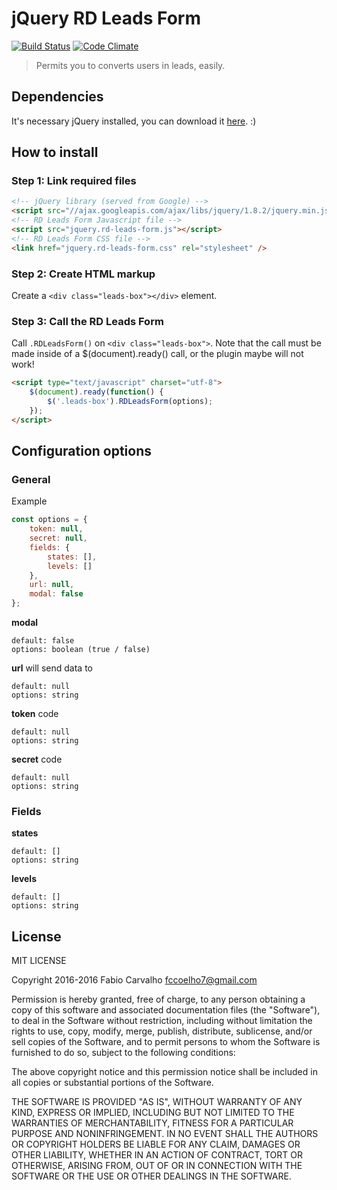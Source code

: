 # jQuery RD Leads Form

[![Build Status](https://travis-ci.org/fccoelho7/rd-test.svg?branch=master)](https://travis-ci.org/fccoelho7/rd-test) [![Code Climate](https://codeclimate.com/github/fccoelho7/rd-test/badges/gpa.svg)](https://codeclimate.com/github/fccoelho7/rd-test)

> Permits you to converts users in leads, easily.

## Dependencies

It's necessary jQuery installed, you can download it [here](http://jquery.com/download/). :)

## How to install

### Step 1: Link required files

```html
<!-- jQuery library (served from Google) -->
<script src="//ajax.googleapis.com/ajax/libs/jquery/1.8.2/jquery.min.js"></script>
<!-- RD Leads Form Javascript file -->
<script src="jquery.rd-leads-form.js"></script>
<!-- RD Leads Form CSS file -->
<link href="jquery.rd-leads-form.css" rel="stylesheet" />
```

### Step 2: Create HTML markup

Create a `<div class="leads-box"></div>` element.

### Step 3: Call the RD Leads Form

Call `.RDLeadsForm()` on `<div class="leads-box">`. Note that the call must be made inside of a $(document).ready() call, or the plugin maybe will not work!

```html
<script type="text/javascript" charset="utf-8">
	$(document).ready(function() {
		$('.leads-box').RDLeadsForm(options);
	});
</script>
```

## Configuration options

### General

Example

```js
const options = {
	token: null,
	secret: null,
	fields: {
		states: [],
		levels: []
	},
	url: null,
	modal: false
};
```

**modal**
```
default: false
options: boolean (true / false)
```

**url**
will send data to
```
default: null
options: string
```

**token**
code
```
default: null
options: string
```

**secret**
code
```
default: null
options: string
```

### Fields

**states**
```
default: []
options: string
```

**levels**
```
default: []
options: string
```

## License

MIT LICENSE

Copyright 2016-2016 Fabio Carvalho fccoelho7@gmail.com

Permission is hereby granted, free of charge, to any person obtaining a copy of this software and associated documentation files (the "Software"), to deal in the Software without restriction, including without limitation the rights to use, copy, modify, merge, publish, distribute, sublicense, and/or sell copies of the Software, and to permit persons to whom the Software is furnished to do so, subject to the following conditions:

The above copyright notice and this permission notice shall be included in all copies or substantial portions of the Software.

THE SOFTWARE IS PROVIDED "AS IS", WITHOUT WARRANTY OF ANY KIND, EXPRESS OR IMPLIED, INCLUDING BUT NOT LIMITED TO THE WARRANTIES OF MERCHANTABILITY, FITNESS FOR A PARTICULAR PURPOSE AND NONINFRINGEMENT. IN NO EVENT SHALL THE AUTHORS OR COPYRIGHT HOLDERS BE LIABLE FOR ANY CLAIM, DAMAGES OR OTHER LIABILITY, WHETHER IN AN ACTION OF CONTRACT, TORT OR OTHERWISE, ARISING FROM, OUT OF OR IN CONNECTION WITH THE SOFTWARE OR THE USE OR OTHER DEALINGS IN THE SOFTWARE.
